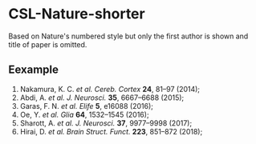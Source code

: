 # CSL-Nature-shorter
Based on Nature's numbered style but only the first author is shown and title of paper is omitted.

## Eexample

1. Nakamura, K. C. *et al. Cereb. Cortex* **24**, 81–97 (2014);
2. Abdi, A. *et al. J. Neurosci.* **35**, 6667–6688 (2015);
3. Garas, F. N. *et al. Elife* **5**, e16088 (2016);
4. Oe, Y. *et al. Glia* **64**, 1532–1545 (2016);
5. Sharott, A. *et al. J. Neurosci.* **37**, 9977–9998 (2017);
6. Hirai, D. *et al. Brain Struct. Funct.* **223**, 851–872 (2018);

